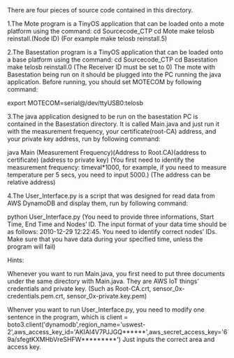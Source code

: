 There are four pieces of source code contained in this directory. 

1.The Mote program is a TinyOS application that can be loaded onto a mote platform using the command:
cd Sourcecode_CTP
cd Mote
make telosb reinstall.(Node ID)
(For example make telosb reinstall.5)

2.The Basestation program is a TinyOS application that can be loaded onto a base platform using the command:
cd Sourcecode_CTP
cd Basestation
make telosb reinstall.0
(The Receiver ID must be set to 0)
The mote with Basestation being run on it should be plugged into the PC running the java application. Before running, you should set MOTECOM by following command:

export MOTECOM=serial@/dev/ttyUSB0:telosb

3.The java application designed to be run on the basestation PC is contained in the Basestation directory. It is called Main.java and just run it with the measurement frequency, your certificate(root-CA) address, and your private key address, run by following command:

java Main (Measurement Frequency)(Address to Root.CA)(address to certificate) (address to private key) 
(You first need to identify the measurement frequency: timeval*1000, for example, if you need to measure temperature per 5 secs, you need to input 5000.)
(The address can be relative address)

4.The User_Interface.py is a script that was designed for read data from AWS DynamoDB and display them, run by following command:

python User_Interface.py
(You need to provide three informations, Start Time, End Time and Nodes’ ID. The input format of your data time should be as follows: 2010-12-29 12:22:45. You need to identify correct nodes’ IDs. Make sure that you have data during your specified time, unless the program will fail)






Hints:

Whenever you want to run Main.java, you first need to put three documents under the same directory with Main.java. They are AWS IoT things’ credentials and private key. (Such as Root-CA.crt, sensor_0x-credentials.pem.crt, sensor_0x-private.key.pem)

Whenver you want to run User_Interface.py, you need to modify one sentence in the program, which is 
client = boto3.client('dynamodb',region_name='uswest-2',aws_access_key_id='AKIAI4V7PJJGQ******',aws_secret_access_key='69a/sfegtKXMHbVreSHFW*********')
Just inputs the correct area and access key.





